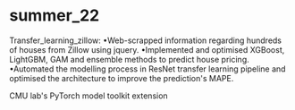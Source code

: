 # summer_22

Transfer_learning_zillow:
•Web-scrapped information regarding hundreds of houses from Zillow using jquery.
•Implemented and optimised XGBoost, LightGBM, GAM and ensemble methods to predict house pricing.
•Automated the modelling process in ResNet transfer learning pipeline and optimised the architecture to improve the prediction's MAPE.

CMU lab's PyTorch model toolkit extension
